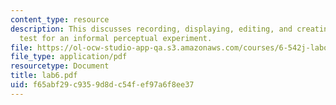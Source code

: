 ```yaml
---
content_type: resource
description: This discusses recording, displaying, editing, and creating a listening
  test for an informal perceptual experiment.
file: https://ol-ocw-studio-app-qa.s3.amazonaws.com/courses/6-542j-laboratory-on-the-physiology-acoustics-and-perception-of-speech-fall-2005/f65abf29c9359d8dc54fef97a6f8ee37_lab6.pdf
file_type: application/pdf
resourcetype: Document
title: lab6.pdf
uid: f65abf29-c935-9d8d-c54f-ef97a6f8ee37
---
```

